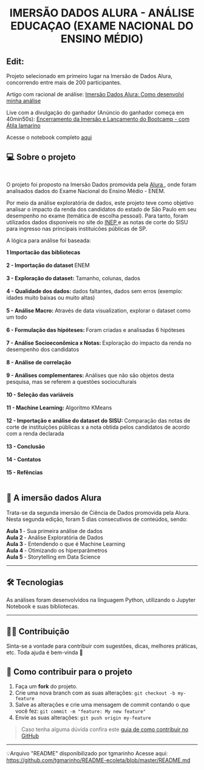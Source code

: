  
# <p align="center"> <b> IMERSÃO DADOS ALURA - ANÁLISE EDUCAÇAO (EXAME NACIONAL DO ENSINO MÉDIO)  </b> 

## Edit:
Projeto selecionado em primeiro lugar na Imersão de Dados Alura, concorrendo entre mais de 200 participantes.</br> 

Artigo com racional de análise: <a href= "https://www.linkedin.com/posts/daiane-klein_com-muita-gratid%C3%A3o-que-compartilho-com-voc%C3%AAs-activity-6727278058442678272-tWt6"> Imersão Dados Alura: Como desenvolvi minha análise </a> </br> 

Live com a divulgação do ganhador (Anúncio do ganhador começa em 40min50s): <a href= "https://www.youtube.com/watch?v=j_dMCggTx4c&t=2601s"> Encerramento da Imersão e Lançamento do Bootcamp - com Átila Iamarino  </a> </br> 

Acesse o notebook completo <a href="https://github.com/daianeklein/imersao-dados-Alura/blob/main/Analise-Educacao.ipynb"> aqui </a></br>
 
##  💻 Sobre o projeto</br> </br> 

O projeto foi proposto na Imersão Dados promovida pela <a href="https://www.alura.com.br/imersao-dados"> Alura </a>, onde foram analisados dados do Exame Nacional do Ensino Médio - ENEM.

Por meio da análise exploratória de dados, este projeto teve como objetivo analisar o impacto  da renda dos candidatos do estado de São Paulo em seu desempenho no exame (temática de escolha pessoal).
Para tanto, foram utilizados dados disponíveis no site do <a href="http://inep.gov.br/microdados"> INEP </a> e as notas de corte do SISU para ingresso nas principais instituicões públicas de SP.
  
A lógica para análise foi baseada:

<b> 1  Importacão das bibliotecas </b>  </br></br>
<b> 2  - Importação do dataset  </b> ENEM </br></br>
<b> 3 - Exploração do dataset:</b> Tamanho, colunas, dados</br></br>
<b> 4 - Qualidade dos dados: </b>dados faltantes, dados sem erros (exemplo: idades muito baixas ou muito altas) </br></br>
<b> 5 - Análise Macro: </b>Através de data visualization, explorar o dataset como um todo </br> </br>
<b> 6  - Formulação das hipóteses: </b>Foram criadas e analisadas 6 hipóteses </br></br>
<b> 7 - Análise Socioeconômica x Notas: </b>Exploração do impacto da renda no desempenho dos candidatos</br></br>
<b> 8 - Análise de correlação</b></br></br>
<b> 9 - Análises complementares: </b>Análises que não são objetos desta pesquisa, mas se referem a questões socioculturais</br></br>
<b> 10 - Seleção das variáveis</b></br></br>
<b> 11 - Machine Learning: </b>Algoritmo KMeans</br></br>
<b> 12  - Importação e análise do dataset do SISU: </b>Comparação das notas de corte de instituições públicas x a nota obtida pelos candidatos de acordo com a renda declarada</br></br>
<b> 13 - Conclusão</b></br></br>
<b> 14 - Contatos</b></br></br>
<b> 15  - Refências</b></br></br>

## 🎲  A imersão dados Alura

Trata-se da segunda imersão de Ciência de Dados promovida pela Alura.
Nesta segunda edição, foram 5 dias consecutivos de conteúdos, sendo:

<b> Aula 1 </b> - Sua primeira análise de dados </br>
<b> Aula 2 </b> - Análise Exploratória de Dados </br>
<b> Aula 3 </b> - Entendendo o que é Machine Learning </br>
<b> Aula 4 </b> - Otimizando os hiperparâmetros</br>
<b> Aula 5 </b> - Storytelling em Data Science</br>


---

## 🛠 Tecnologias

As análises foram desenvolvidos na linguagem Python, utilizando o Jupyter Notebook e suas bibliotecas.

---

## 👨‍💻 Contribuição

Sinta-se a vontade para contribuir com sugestões, dicas, melhores práticas, etc. Toda ajuda é bem-vinda 💜

## 💪 Como contribuir para o projeto

1. Faça um **fork** do projeto.
2. Crie uma nova branch com as suas alterações: `git checkout -b my-feature`
3. Salve as alterações e crie uma mensagem de commit contando o que você fez: `git commit -m "feature: My new feature"`
4. Envie as suas alterações: `git push origin my-feature`
> Caso tenha alguma dúvida confira este [guia de como contribuir no GitHub](./CONTRIBUTING.md)

---

💡Arquivo "README" disponibilizado por tgmarinho
Acesse aqui: https://github.com/tgmarinho/README-ecoleta/blob/master/README.md
